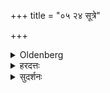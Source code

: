 +++
title = "०५ २४ सूत्रे"

+++

<details><summary>Oldenberg</summary>

23. With the next (verse; M. I, 6, 8), he spreads out two threads in the wheel-tracks (in which the chariot is to go), a dark-blue one in the right (track), a red one in the left.
</details>

<details><summary>हरदत्तः</summary>

द्वे **सूत्रे** नीललोहिते रथस्य वर्त्मनोरुभयोर् भविष्यन्निर्देशोऽयं ययोर्वर्तिष्येते रथचक्रे तयोर्वत्मनोः ।
वर्तिन्योरिति युक्तं पठितुम् ।
तथा च दक्षिणस्यामुत्तरस्यामित्युत्तरत्र स्रीलिङ्गनिर्दशोऽवकल्पते ।
**व्यवस्तृणाति** विशब्दस्तिर्यगर्थे, तिर्यगवस्तृणाति ।
**उत्तरया** "नीललोहित" इत्येतया ॥२४॥
तयोस्सूत्रयोः यन्नीलं दक्षिणस्यां वर्त्मन्यां व्यवस्तृणाति ॥२५॥
उत्तरस्यामिति सव्यस्य चक्रस्य वर्त्मन्यामित्यर्थः ।
सूत्रे युगपत् गृहीत्वा सकृदेव मन्त्रुमक्त्वा व्यवस्तृणाति ।
सत्यपि देशभेदे मन्त्रलिङ्गात् ॥
अपर आह–देशभेदात् मन्त्राभ्यावृत्तिरिति ।
अभियानं तु सान्नाय्यकुम्भीवत् द्रष्टव्यम्–अप्रस्रेसाय यज्ञस्योऽखे उपदधाम्यहमिति ।
सूत्रव्यवस्तरणमश्वादिषु नास्ति रथसंबन्धात् ॥२६॥
</details>

<details><summary>सुदर्शनः</summary>

**वर्त्मनोः** वर्तन्योरित्यर्थपाठः ।
नीलं दक्षिणस्यामिति स्त्रीलिङ्गनिर्देशात् ।
रथस्य भाविन्योर्वर्तन्योः "नीललोहिते भवतः" इत्येतया द्वे **सूत्रे व्यवस्तृणाति** तिर्यक्स्तृणाति ।
एतच्च युगपत्, नीललोहिते भवत इति
द्विवचनलिङ्गात् ।
तयोश्च सूत्रयोर् **दक्षिणस्यां** वर्तन्यां **नीलं** व्यवस्तृणाति, **उत्तरस्यां** च **लोहितम्** ॥२४॥
</details>

